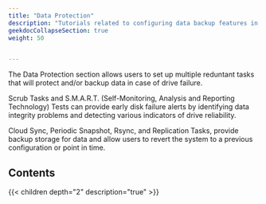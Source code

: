 ```yaml
---
title: "Data Protection"
description: "Tutorials related to configuring data backup features in TrueNAS SCALE."
geekdocCollapseSection: true
weight: 50


---
```


The Data Protection section allows users to set up multiple reduntant tasks that will protect and/or backup data in case of drive failure. 

Scrub Tasks and S.M.A.R.T. (Self-Monitoring, Analysis and Reporting Technology) Tests can provide early disk failure alerts by identifying data integrity problems and detecting various indicators of drive reliability.

Cloud Sync, Periodic Snapshot, Rsync, and Replication Tasks, provide backup storage for data and allow users to revert the system to a previous configuration or point in time.

## Contents

{{< children depth="2" description="true" >}}
